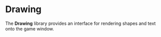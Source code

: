# Drawing

The **Drawing** library provides an interface for rendering shapes and text onto the game window.
